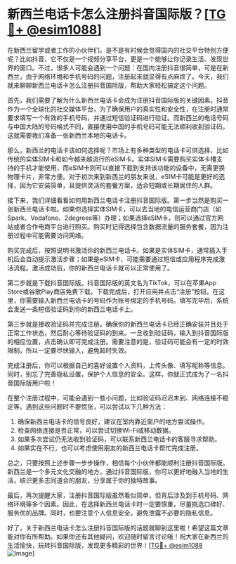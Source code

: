 # 新西兰电话卡怎么注册抖音国际版？[[TG💪+ @esim1088](https://t.me/s/esim1088)]

在新西兰留学或者工作的小伙伴们，是不是有时候会觉得国内的社交平台特别方便呢？比如抖音，它不仅是一个视频分享平台，更是一个能够让你记录生活、发现世界的窗口。不过，很多人可能会遇到一个问题：在国内注册抖音很简单，可是在新西兰，由于网络环境和手机号码的问题，注册起来就显得有点麻烦了。今天，我们就来聊聊新西兰电话卡怎么注册抖音国际版，帮助大家轻松搞定这个问题。

首先，我们需要了解为什么新西兰电话卡会成为注册抖音国际版的关键因素。抖音作为一个全球化的社交媒体平台，为了确保用户的真实性和安全性，在注册时通常要求填写一个有效的手机号码，并通过短信验证码进行验证。而新西兰的电话号码与中国大陆的号码格式不同，直接使用中国的手机号码可能无法顺利收到验证码，这就需要我们准备一张新西兰本地的电话卡。

那么，新西兰的电话卡该如何选择呢？市场上有多种类型的电话卡可供选择，比如传统的实体SIM卡和如今越来越流行的eSIM卡。实体SIM卡需要购买实体卡槽支持的手机才能使用，而eSIM卡则可以直接下载到支持该功能的设备中，无需更换物理卡片，非常方便。对于初次来到新西兰的朋友来说，eSIM卡可能是更好的选择，因为它安装简单，且提供灵活的套餐方案，适合短期或长期居住的人群。

接下来，我们详细看看如何用新西兰电话卡注册抖音国际版。第一步当然是购买一张新西兰电话卡啦。如果你选择实体SIM卡，可以去当地的电信运营商门店（如Spark、Vodafone、2degrees等）办理；如果选择eSIM卡，则可以通过官方网站或者合作电商平台进行购买。购买时记得选择包含数据流量的服务套餐，因为注册过程中可能需要访问网络。

购买完成后，按照说明书激活你的新西兰电话卡。如果是实体SIM卡，通常插入手机后会自动提示激活步骤；如果是eSIM卡，可能需要通过短信或应用程序完成激活流程。激活成功后，你的新西兰电话卡就可以正常使用了。

第二步就是下载抖音国际版。抖音国际版的英文名为TikTok，可以在苹果App Store或谷歌Play商店免费下载。下载完成后，打开应用并点击“注册”按钮。在这里，你需要输入新西兰电话卡的号码作为账号绑定的手机号码。填写完毕后，系统会发送一条短信验证码到你的新西兰电话卡上。

第三步就是接收验证码并完成注册。确保你的新西兰电话卡已经正确安装并且处于正常工作状态，然后耐心等待验证码的到来。一旦收到验证码，输入到抖音国际版的相应位置，点击确认即可完成注册。需要注意的是，验证码可能会有一定的时效限制，所以一定要尽快输入，避免超时失效。

完成注册后，你可以根据自己的喜好设置个人资料，上传头像、填写昵称等信息。同时，别忘了完善隐私设置，保护个人信息的安全。这样，你就正式成为了一名抖音国际版用户啦！

在整个注册过程中，可能会遇到一些小问题，比如验证码迟迟未到、网络连接不稳定等。遇到这些问题时不要慌张，可以尝试以下几种方法：

1. 确保新西兰电话卡的信号良好，建议在室内靠近窗户的地方尝试操作。
2. 检查网络连接是否正常，可以尝试切换Wi-Fi或移动数据。
3. 如果多次尝试仍无法收到验证码，可以联系新西兰电话卡的客服寻求帮助。
4. 如果实在不行，也可以考虑使用朋友的新西兰电话卡帮忙完成注册。

总之，只要按照上述步骤一步步操作，相信每个小伙伴都能顺利注册抖音国际版。新西兰是一个多元文化交融的地方，通过抖音国际版，你可以更好地融入当地的生活，结识更多志同道合的朋友，分享属于你的独特故事。

最后，再次提醒大家，注册抖音国际版虽然看似简单，但背后涉及到手机号码、网络环境等多个因素。因此，在选择新西兰电话卡时一定要慎重，尽量挑选口碑好、服务优的品牌。同时，也要注意个人信息安全，避免泄露不必要的隐私信息。

好了，关于新西兰电话卡怎么注册抖音国际版的话题就聊到这里啦！希望这篇文章能对你有所帮助。如果你还有其他疑问，欢迎随时留言讨论哦！祝大家在新西兰的生活愉快，玩转抖音国际版，发现更多精彩的世界！[[TG💪+ @esim1088](https://t.me/s/esim1088) ![Image](https://i.postimg.cc/4NQfJmqS/Snipaste-2025-05-13-00-14-12.png)]